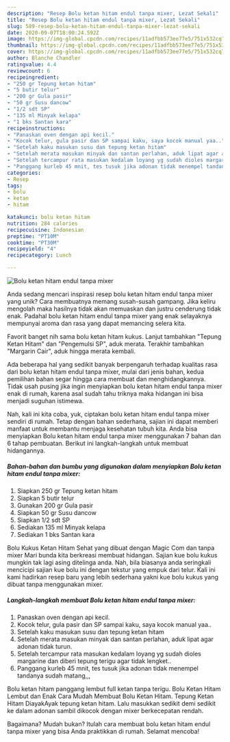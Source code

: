 ```yaml
---
description: "Resep Bolu ketan hitam endul tanpa mixer, Lezat Sekali"
title: "Resep Bolu ketan hitam endul tanpa mixer, Lezat Sekali"
slug: 589-resep-bolu-ketan-hitam-endul-tanpa-mixer-lezat-sekali
date: 2020-09-07T18:00:24.592Z
image: https://img-global.cpcdn.com/recipes/11adfbb573ee77e5/751x532cq70/bolu-ketan-hitam-endul-tanpa-mixer-foto-resep-utama.jpg
thumbnail: https://img-global.cpcdn.com/recipes/11adfbb573ee77e5/751x532cq70/bolu-ketan-hitam-endul-tanpa-mixer-foto-resep-utama.jpg
cover: https://img-global.cpcdn.com/recipes/11adfbb573ee77e5/751x532cq70/bolu-ketan-hitam-endul-tanpa-mixer-foto-resep-utama.jpg
author: Blanche Chandler
ratingvalue: 4.4
reviewcount: 6
recipeingredient:
- "250 gr Tepung ketan hitam"
- "5 butir telur"
- "200 gr Gula pasir"
- "50 gr Susu dancow"
- "1/2 sdt SP"
- "135 ml Minyak kelapa"
- "1 bks Santan kara"
recipeinstructions:
- "Panaskan oven dengan api kecil."
- "Kocok telur, gula pasir dan SP sampai kaku, saya kocok manual yaa.."
- "Setelah kaku masukan susu dan tepung ketan hitam"
- "Setelah merata masukan minyak dan santan perlahan, aduk lipat agar adonan tidak turun."
- "Setelah tercampur rata masukan kedalam loyang yg sudah dioles margarine dan diberi tepung terigu agar tidak lengket.."
- "Panggang kurleb 45 mnit, tes tusuk jika adonan tidak menempel tandanya sudah matang,,,"
categories:
- Resep
tags:
- bolu
- ketan
- hitam

katakunci: bolu ketan hitam 
nutrition: 284 calories
recipecuisine: Indonesian
preptime: "PT10M"
cooktime: "PT30M"
recipeyield: "4"
recipecategory: Lunch

---
```



![Bolu ketan hitam endul tanpa mixer](https://img-global.cpcdn.com/recipes/11adfbb573ee77e5/751x532cq70/bolu-ketan-hitam-endul-tanpa-mixer-foto-resep-utama.jpg)

Anda sedang mencari inspirasi resep bolu ketan hitam endul tanpa mixer yang unik? Cara membuatnya memang susah-susah gampang. Jika keliru mengolah maka hasilnya tidak akan memuaskan dan justru cenderung tidak enak. Padahal bolu ketan hitam endul tanpa mixer yang enak selayaknya mempunyai aroma dan rasa yang dapat memancing selera kita.

Favorit banget nih sama bolu ketan hitam kukus. Lanjut tambahkan &#34;Tepung Ketan Hitam&#34; dan &#34;Pengemulsi SP&#34;, aduk merata. Terakhir tambahkan &#34;Margarin Cair&#34;, aduk hingga merata kembali.

Ada beberapa hal yang sedikit banyak berpengaruh terhadap kualitas rasa dari bolu ketan hitam endul tanpa mixer, mulai dari jenis bahan, kedua pemilihan bahan segar hingga cara membuat dan menghidangkannya. Tidak usah pusing jika ingin menyiapkan bolu ketan hitam endul tanpa mixer enak di rumah, karena asal sudah tahu triknya maka hidangan ini bisa menjadi suguhan istimewa.


Nah, kali ini kita coba, yuk, ciptakan bolu ketan hitam endul tanpa mixer sendiri di rumah. Tetap dengan bahan sederhana, sajian ini dapat memberi manfaat untuk membantu menjaga kesehatan tubuh kita. Anda bisa menyiapkan Bolu ketan hitam endul tanpa mixer menggunakan 7 bahan dan 6 tahap pembuatan. Berikut ini langkah-langkah untuk membuat hidangannya.

<!--inarticleads1-->

##### Bahan-bahan dan bumbu yang digunakan dalam menyiapkan Bolu ketan hitam endul tanpa mixer:

1. Siapkan 250 gr Tepung ketan hitam
1. Siapkan 5 butir telur
1. Gunakan 200 gr Gula pasir
1. Siapkan 50 gr Susu dancow
1. Siapkan 1/2 sdt SP
1. Sediakan 135 ml Minyak kelapa
1. Sediakan 1 bks Santan kara


Bolu Kukus Ketan Hitam Sehat yang dibuat dengan Magic Com dan tanpa mixer Mari bunda kita berkreasi membuat hidangan. Sajian kue bolu kukus mungkin tak lagi asing ditelinga anda. Nah, bila biasanya anda seringkali mencicipi sajian kue bolu ini dengan tekstur yang empuk dari telur. Kali ini kami hadirkan resep baru yang lebih sederhana yakni kue bolu kukus yang dibuat tanpa menggunakan mixer. 

<!--inarticleads2-->

##### Langkah-langkah membuat Bolu ketan hitam endul tanpa mixer:

1. Panaskan oven dengan api kecil.
1. Kocok telur, gula pasir dan SP sampai kaku, saya kocok manual yaa..
1. Setelah kaku masukan susu dan tepung ketan hitam
1. Setelah merata masukan minyak dan santan perlahan, aduk lipat agar adonan tidak turun.
1. Setelah tercampur rata masukan kedalam loyang yg sudah dioles margarine dan diberi tepung terigu agar tidak lengket..
1. Panggang kurleb 45 mnit, tes tusuk jika adonan tidak menempel tandanya sudah matang,,,


Bolu ketan hitam panggang lembut full ketan tanpa terigu. Bolu Ketan Hitam Lembut dan Enak Cara Mudah Membuat Bolu Ketan Hitam. Tepung Ketan Hitam DiayakAyak tepung ketan hitam. Lalu masukkan sedikit demi sedikit ke dalam adonan sambil dikocok dengan mixer berkecepatan rendah. 

Bagaimana? Mudah bukan? Itulah cara membuat bolu ketan hitam endul tanpa mixer yang bisa Anda praktikkan di rumah. Selamat mencoba!
